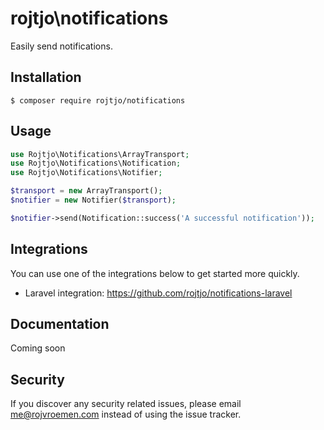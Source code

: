 # rojtjo\notifications

Easily send notifications.

## Installation

```
$ composer require rojtjo/notifications
```

## Usage

```php
use Rojtjo\Notifications\ArrayTransport;
use Rojtjo\Notifications\Notification;
use Rojtjo\Notifications\Notifier;

$transport = new ArrayTransport();
$notifier = new Notifier($transport);

$notifier->send(Notification::success('A successful notification'));
```

## Integrations

You can use one of the integrations below to get started more quickly.

* Laravel integration: https://github.com/rojtjo/notifications-laravel

## Documentation

Coming soon

## Security

If you discover any security related issues, please email me@rojvroemen.com instead of using the issue tracker.
